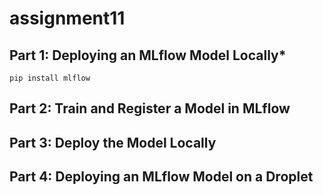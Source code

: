 # assignment11

## Part 1: Deploying an MLflow Model Locally*
`pip install mlflow`

## Part 2: Train and Register a Model in MLflow


## Part 3: Deploy the Model Locally


## Part 4: Deploying an MLflow Model on a Droplet

